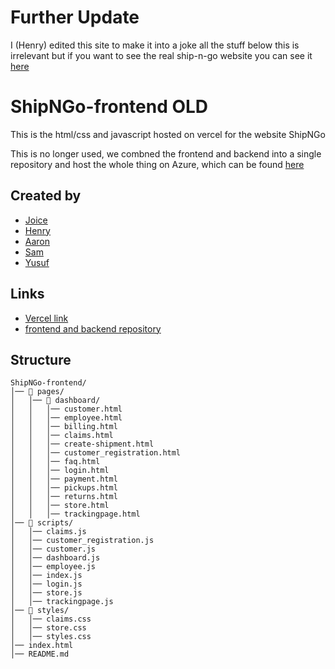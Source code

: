 # Further Update

I (Henry) edited this site to make it into a joke all the stuff below this is irrelevant but if you want to see the real ship-n-go website you can see it [here](https://github.com/plobethus/ShipNGo)

# ShipNGo-frontend OLD
This is the html/css and javascript hosted on vercel for the website ShipNGo

This is no longer used, we combned the frontend and backend into a single repository and host the whole thing on Azure, which can be found [here](https://github.com/plobethus/ShipNGo)

## Created by
- [Joice](https://github.com/joiceM18)
- [Henry](https://github.com/plobethus)
- [Aaron](https://github.com/Happydragon123)
- [Sam](https://github.com/SamuelAlvarez690)
- [Yusuf](https://github.com/GlowSand)

## Links
- [Vercel link](https://ship-n-go-frontend.vercel.app)
- [frontend and backend repository](https://github.com/plobethus/ShipNGo)
## Structure
```
ShipNGo-frontend/
│── 📂 pages/
│   │── 📂 dashboard/
│   │   │── customer.html
│   │   │── employee.html
│   │   │── billing.html
│   │   │── claims.html
│   │   │── create-shipment.html
│   │   │── customer_registration.html
│   │   │── faq.html
│   │   │── login.html
│   │   │── payment.html
│   │   │── pickups.html
│   │   │── returns.html
│   │   │── store.html
│   │   │── trackingpage.html
│── 📂 scripts/
│   │── claims.js
│   │── customer_registration.js
│   │── customer.js
│   │── dashboard.js
│   │── employee.js
│   │── index.js
│   │── login.js
│   │── store.js
│   │── trackingpage.js
│── 📂 styles/
│   │── claims.css
│   │── store.css
│   │── styles.css
│── index.html
│── README.md
```
